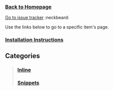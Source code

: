 ### [Back to Homepage](/../../) ###
[Go to issue tracker](/../../issues)  :neckbeard:

Use the links below to go to a specific item's page.

### [Installation Instructions](INSTALLATION.md) ###

## Categories ##

> ### [Inline](Inline) ###
> ### [Snippets](Snippets) ###




